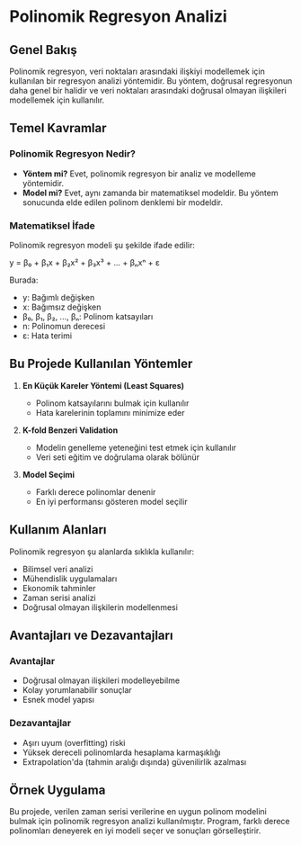 # Polinomik Regresyon Analizi

## Genel Bakış
Polinomik regresyon, veri noktaları arasındaki ilişkiyi modellemek için kullanılan bir regresyon analizi yöntemidir. Bu yöntem, doğrusal regresyonun daha genel bir halidir ve veri noktaları arasındaki doğrusal olmayan ilişkileri modellemek için kullanılır.

## Temel Kavramlar

### Polinomik Regresyon Nedir?
- **Yöntem mi?** Evet, polinomik regresyon bir analiz ve modelleme yöntemidir.
- **Model mi?** Evet, aynı zamanda bir matematiksel modeldir. Bu yöntem sonucunda elde edilen polinom denklemi bir modeldir.

### Matematiksel İfade
Polinomik regresyon modeli şu şekilde ifade edilir:

y = β₀ + β₁x + β₂x² + β₃x³ + ... + βₙxⁿ + ε

Burada:
- y: Bağımlı değişken
- x: Bağımsız değişken
- β₀, β₁, β₂, ..., βₙ: Polinom katsayıları
- n: Polinomun derecesi
- ε: Hata terimi

## Bu Projede Kullanılan Yöntemler

1. **En Küçük Kareler Yöntemi (Least Squares)**
   - Polinom katsayılarını bulmak için kullanılır
   - Hata karelerinin toplamını minimize eder

2. **K-fold Benzeri Validation**
   - Modelin genelleme yeteneğini test etmek için kullanılır
   - Veri seti eğitim ve doğrulama olarak bölünür

3. **Model Seçimi**
   - Farklı derece polinomlar denenir
   - En iyi performansı gösteren model seçilir

## Kullanım Alanları

Polinomik regresyon şu alanlarda sıklıkla kullanılır:
- Bilimsel veri analizi
- Mühendislik uygulamaları
- Ekonomik tahminler
- Zaman serisi analizi
- Doğrusal olmayan ilişkilerin modellenmesi

## Avantajları ve Dezavantajları

### Avantajlar
- Doğrusal olmayan ilişkileri modelleyebilme
- Kolay yorumlanabilir sonuçlar
- Esnek model yapısı

### Dezavantajlar
- Aşırı uyum (overfitting) riski
- Yüksek dereceli polinomlarda hesaplama karmaşıklığı
- Extrapolation'da (tahmin aralığı dışında) güvenilirlik azalması

## Örnek Uygulama
Bu projede, verilen zaman serisi verilerine en uygun polinom modelini bulmak için polinomik regresyon analizi kullanılmıştır. Program, farklı derece polinomları deneyerek en iyi modeli seçer ve sonuçları görselleştirir. 